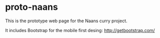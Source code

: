 # proto-naans

This is the prototype web page for the Naans curry project.

It includes Bootstrap for the mobile first desing:
http://getbootstrap.com/
